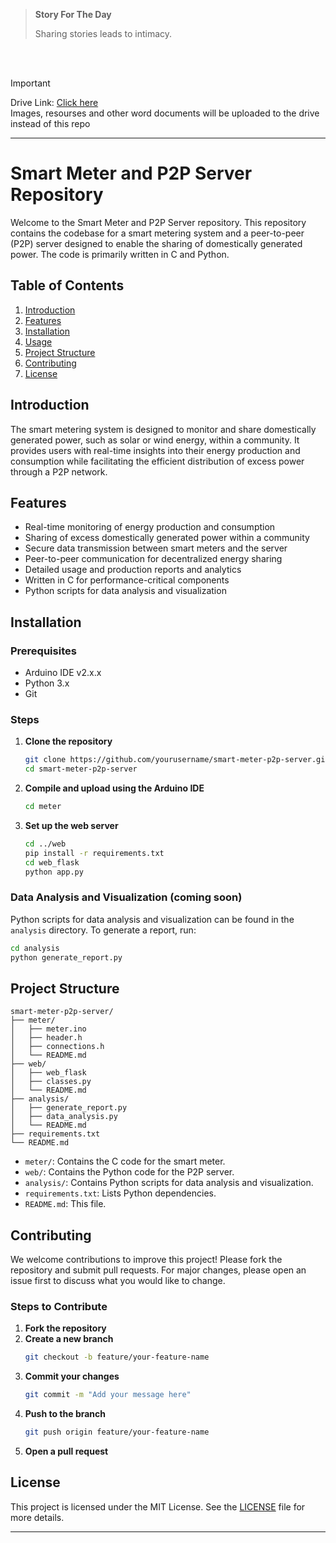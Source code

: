 > **Story For The Day**
> 
> Sharing stories leads to intimacy.

<br>
<br>

> [!IMPORTANT]
> Drive Link: [Click here](https://drive.google.com/drive/folders/1DKCCjiS-8wvC10rtB_X9EqegU-NfnM7k) <br>
Images, resourses and other word documents will be uploaded to the drive instead of this repo<br>



---

# Smart Meter and P2P Server Repository

Welcome to the Smart Meter and P2P Server repository. This repository contains the codebase for a smart metering system and a peer-to-peer (P2P) server designed to enable the sharing of domestically generated power. The code is primarily written in C and Python.

## Table of Contents

1. [Introduction](#introduction)
2. [Features](#features)
3. [Installation](#installation)
4. [Usage](#usage)
5. [Project Structure](#project-structure)
6. [Contributing](#contributing)
7. [License](#license)

## Introduction

The smart metering system is designed to monitor and share domestically generated power, such as solar or wind energy, within a community. It provides users with real-time insights into their energy production and consumption while facilitating the efficient distribution of excess power through a P2P network.

## Features

- Real-time monitoring of energy production and consumption
- Sharing of excess domestically generated power within a community
- Secure data transmission between smart meters and the server
- Peer-to-peer communication for decentralized energy sharing
- Detailed usage and production reports and analytics
- Written in C for performance-critical components
- Python scripts for data analysis and visualization

## Installation

### Prerequisites

- Arduino IDE v2.x.x
- Python 3.x
- Git

### Steps

1. **Clone the repository**
   ```sh
   git clone https://github.com/yourusername/smart-meter-p2p-server.git
   cd smart-meter-p2p-server
   ```

2. **Compile and upload using the Arduino IDE**
   ```sh
   cd meter
   ```

4. **Set up the web server**
   ```sh
   cd ../web
   pip install -r requirements.txt
   cd web_flask
   python app.py
   ```

### Data Analysis and Visualization (coming soon)

Python scripts for data analysis and visualization can be found in the `analysis` directory. To generate a report, run:

```sh
cd analysis
python generate_report.py
```

## Project Structure

```plaintext
smart-meter-p2p-server/
├── meter/
│   ├── meter.ino
│   ├── header.h
│   ├── connections.h
│   └── README.md
├── web/
│   ├── web_flask
│   ├── classes.py
│   └── README.md
├── analysis/
│   ├── generate_report.py
│   ├── data_analysis.py
│   └── README.md
├── requirements.txt
└── README.md
```

- `meter/`: Contains the C code for the smart meter.
- `web/`: Contains the Python code for the P2P server.
- `analysis/`: Contains Python scripts for data analysis and visualization.
- `requirements.txt`: Lists Python dependencies.
- `README.md`: This file.

## Contributing

We welcome contributions to improve this project! Please fork the repository and submit pull requests. For major changes, please open an issue first to discuss what you would like to change.

### Steps to Contribute

1. **Fork the repository**
2. **Create a new branch**
   ```sh
   git checkout -b feature/your-feature-name
   ```
3. **Commit your changes**
   ```sh
   git commit -m "Add your message here"
   ```
4. **Push to the branch**
   ```sh
   git push origin feature/your-feature-name
   ```
5. **Open a pull request**

## License

This project is licensed under the MIT License. See the [LICENSE](LICENSE) file for more details.

---
